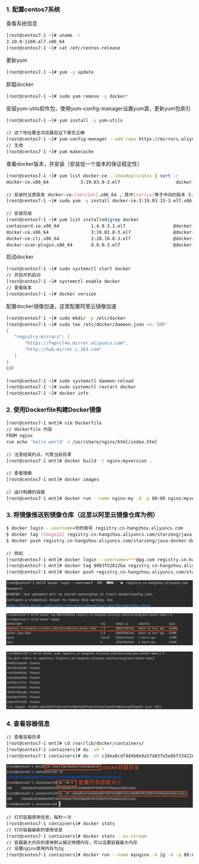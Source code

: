 ### 1. 配置centos7系统

查看系统信息

```bash
[root@centos7-1 ~]# uname -r
3.10.0-1160.el7.x86_64
[root@centos7-1 ~]# cat /etc/centos-release
```

更新yum

```bash
[root@centos7-1 ~]# yum -y update
```

卸载docker

```bash
[root@centos7-1 ~]# sudo yum remove -y docker*
```

安装yum-utils软件包，使用yum-config-manager设置yum源，更新yum包索引

```bash
[root@centos7-1 ~]# yum install -y yum-utils
  
// 这个地址要去浏览器验证下是否正确
[root@centos7-1 ~]# yum-config-manager --add-repo https://mirrors.aliyun.com/docker-ce/linux/centos/docker-ce.repo
// 生效
[root@centos7-1 ~]# yum makecache
```

查看docker版本，并安装（安装低一个版本的保证稳定性）

```bash
[root@centos7-1 ~]# yum list docker-ce --showduplicates | sort -r
docker-ce.x86_64            3:19.03.9-3.el7                     docker-ce-stable

// 安装时注意版本 docker-ce-[version].x86_64 , 其中[versio]等于中间的版本 3:19.03.9-3.el7后面跟上 .x86_64 其中的x小写
[root@centos7-1 ~]# sudo yum -y install docker-ce-3:19.03.15-3.el7.x86_64
  
// 安装完成
[root@centos7-1 ~]# yum list installed|grep docker
containerd.io.x86_64            1.4.9-3.1.el7                  @docker-ce-stable
docker-ce.x86_64                3:19.03.8-3.el7                @docker-ce-stable
docker-ce-cli.x86_64            1:20.10.8-3.el7                @docker-ce-stable
docker-scan-plugin.x86_64       0.8.0-3.el7                    @docker-ce-stable
```

启动docker

```bash
[root@centos7-1 ~]# sudo systemctl start docker
// 开启开机启动
[root@centos7-1 ~]# systemctl enable docker
// 查看版本
[root@centos7-1 ~]# docker version
```

配置docker镜像加速，这里配置阿里云镜像加速

````bash
[root@centos7-1 ~]# sudo mkdir -p /etc/docker
[root@centos7-1 ~]# sudo tee /etc/docker/daemon.json <<-'EOF'
{
   "registry-mirrors": [
       "https://fwprcl4o.mirror.aliyuncs.com",
       "http://hub-mirror.c.163.com"
   ]
}
EOF

[root@centos7-1 ~]# sudo systemctl daemon-reload
[root@centos7-1 ~]# sudo systemctl restart docker
[root@centos7-1 ~]# docker info 
````



### 2. 使用Dockerfile构建Docker镜像

```bash 
[root@centos7-1 mnt]# vim Dockerfile 
// dockerfile 内容
FROM nginx
run echo 'hello world' > /usr/share/nginx/html/index.html

// 注意结尾的点，代表当前目录
[root@centos7-1 mnt]# docker build -t nginx:myversion .

// 查看镜像
[root@centos7-1 mnt]# docker images

// 运行构建的容器
[root@centos7-1 mnt]# docker run --name nginx-my -d -p 80:80 nginx:myversion
```



### 3. 将镜像推送到镜像仓库（这里以阿里云镜像仓库为例）

```bash
$ docker login --username=你的账号 registry.cn-hangzhou.aliyuncs.com
$ docker tag [ImageId] registry.cn-hangzhou.aliyuncs.com/starzeng/java-docker-demo:[镜像版本号]
$ docker push registry.cn-hangzhou.aliyuncs.com/starzeng/java-docker-demo:[镜像版本号]

// 例如
[root@centos7-1 mnt]# docker login --username=***@qq.com registry.cn-hangzhou.aliyuncs.com
[root@centos7-1 mnt]# docker tag 8083f52812ba registry.cn-hangzhou.aliyuncs.com/starzeng/java-docker-demo:1.0
[root@centos7-1 mnt]# docker push registry.cn-hangzhou.aliyuncs.com/starzeng/java-docker-demo:1.0
```

![image-20210904095755183](./images/image-20210904095755183.png)

![image-20210904095643477](./images/image-20210904095643477.png)

![image-20210904095712389](./images/image-20210904095712389.png)



### 4. 查看容器信息

```bash 
// 查看容器目录
[root@centos7-1 mnt]# cd /var/lib/docker/containers/
[root@centos7-1 containers]# du -sh *
[root@centos7-1 containers]# du -sh c3dea0cdf4d4b0e9a574837e5e86f334228a0849b70384ffd766ab61e81116ec
```

![image-20210904100151108](./images/image-20210904100151108.png)

```bash
// 打印容器使用信息，每秒一次
[root@centos7-1 containers]# docker stats
// 打印容器最新的使用信息
[root@centos7-1 containers]# docker stats --no-stream
// 容器最大内存的使用默认接近物理内存，可以设置容器最大内存
// 设置nginx使用内存为2g
[root@centos7-1 containers]# docker run --name mynginx -m 2g -d -p 80:80 nginx
```

